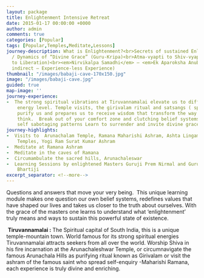 ```yaml
---
layout: package
title: Enlightenment Intensive Retreat
date: 2015-01-17 00:00:00 +0000
author: admin
comments: true
categories: [Popular]
tags: [Popular,Temples,Meditate,Lessons]
journey-description: What is Enlightenment?<br>Secrets of sustained Enlightenment
  / Dynamics of “Divine Grace” (Guru-Kripa)<br>Atma-vyapti to Shiv-vyapti (Enlightenment
  to Liberation)<br><em>Nirvikalpa Samadhi</em> – <em>Ek Aparoksha Anubhuti</em> (An
  indirect – Experience-less Experience) 
thumbnail: "/images/babaji-cave-170x150.jpg"
image: "/images/babaji-cave.jpg"
guided: true
map-image: ''
journey-experience:
-  The strong spiritual vibrations at Tiruvannamalai elevate us to different
    energy level. Temple visits, the girivalam ritual and satsangs ( spiritual discourses)
    purify us and prepares us to receive wisdom that transform the way we live and
    think.  Break out of your comfort zone and clutching belief systems Heal your
    self sabotaging patterns Learn to surrender and invite divine grace
journey-highlights:
-  Visits to  Arunachalam Temple, Ramana Maharishi Ashram, Ashta Lingam
    Temples, Yogi Ram Surat Kumar Ashram
-  Meditate at Ramana Ashram
-  Meditate in the caves of Ramana
-  Circumambulate the sacred hills, Arunachaleswar
-  Learning Sessions by enlightened Masters Guruji Prem Nirmal and Guruma
    Bhartiji
excerpt_separator: <!--more-->
---
```

<p>Questions and answers that move your very being.  This unique learning module makes one question our own belief systems,<!--more--> redefines values that have shaped our lives and takes us closer to the truth about ourselves. With the grace of the masters one learns to understand what ‘enlightenment’ truly means and ways to sustain this powerful state of existence.</p>
<p> <strong>Tiruvannamalai : </strong>The Spiritual capital of South India, this is a unique temple-mountain town. World famous for its strong spiritual energies Tiruvannamalai attracts seekers from all over the world. Worship Shiva in his fire incarnation at the Arunachaleshwar Temple, or circumnavigate the famous Arunachala Hills as purifying ritual known as Girivalam or visit the ashram of the famous saint who spread self-enquiry -Maharishi Ramana, each experience is truly divine and enriching.</p>
